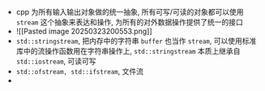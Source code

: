 - cpp 为所有输入输出对象做的统一抽象, 所有可写/可读的对象都可以使用 `stream` 这个抽象来表达和操作, 为所有的对外数据操作提供了统一的接口
- ![[Pasted image 20250323200553.png]]
- `std::stringstream`, 把内存中的字符串 `buffer` 也当作 `stream`, 可以使用标准库中的流操作函数用在字符串操作上, `std::stringstream` 本质上继承自 `std::iostream`, 可读可写
- `std::ofstream, std::ifstream`, 文件流
- 